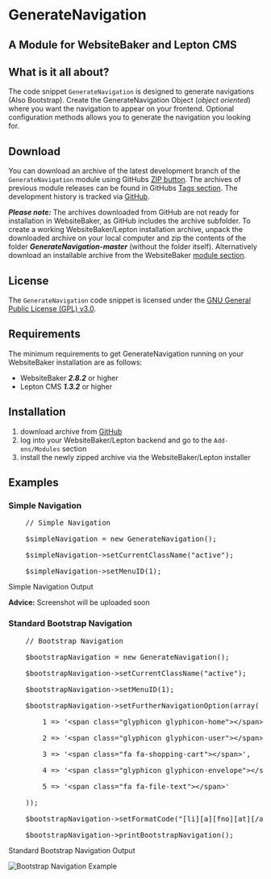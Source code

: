 <h1>GenerateNavigation</h1>

<h2>A Module for WebsiteBaker and Lepton CMS</h2>

<h2>What is it all about?</h2>

<p>The code snippet <code>GenerateNavigation</code> is designed to generate navigations (Also Bootstrap). Create the GenerateNavigation Object (<em>object oriented</em>) where you want the navigation to appear on your frontend. Optional configuration methods allows you to generate the navigation you looking for.</p>

<h2>Download</h2>

<p>You can download an archive of the latest development branch of the <code>GenerateNavigation</code> module using GitHubs <a href="https://github.com/onur-sahin-de/GenerateNavigation/archive/master.zip">ZIP button</a>. The archives of previous module releases can be found in GitHubs <a href="https://github.com/onur-sahin-de/GenerateNavigation/tags">Tags section</a>. The development history is tracked via <a href="https://github.com/onur-sahin-de/GenerateNavigation/commits/master">GitHub</a>.</p>

<p><strong><em>Please note:</em></strong> The archives downloaded from GitHub are not ready for installation in WebsiteBaker, as GitHub includes the archive subfolder. To create a working WebsiteBaker/Lepton installation archive, unpack the downloaded archive on your local computer and zip the contents of the folder <strong><em>GenerateNavigation-master</em></strong> (without the folder itself). Alternatively download an installable archive from the WebsiteBaker <a href="#" title="will be later added">module section</a>.</p>

<h2>License</h2>

<p>The <code>GenerateNavigation</code> code snippet is licensed under the <a href="http://www.gnu.org/licenses/gpl-3.0.html">GNU General Public License (GPL) v3.0</a>.</p>

<h2>Requirements</h2>

<p>The minimum requirements to get GenerateNavigation running on your WebsiteBaker installation are as follows:</p>

<ul>
	<li>WebsiteBaker <strong><em>2.8.2</em></strong> or higher</li>
	<li>Lepton CMS <strong><em>1.3.2</em></strong> or higher</li>
</ul>

<h2>Installation</h2>

<ol>
	<li>download archive from <a href="https://github.com/onur-sahin-de/GenerateNavigation/archive/master.zip">GitHub</a></li>
	<li>log into your WebsiteBaker/Lepton backend and go to the <code>Add-ons/Modules</code> section</li>
	<li>install the newly zipped archive via the WebsiteBaker/Lepton installer</li>
</ol>

<h2>Examples</h2>

<h3>Simple Navigation</h3>

<pre>
&nbsp;&nbsp;&nbsp; // Simple Navigation

&nbsp;&nbsp; &nbsp;$simpleNavigation = new GenerateNavigation();

&nbsp;&nbsp; &nbsp;$simpleNavigation-&gt;setCurrentClassName(&quot;active&quot;);

&nbsp;&nbsp; &nbsp;$simpleNavigation-&gt;setMenuID(1);</pre>

<p>Simple Navigation Output</p>

<p><strong>Advice:</strong> Screenshot will be uploaded soon</p>

<h3>Standard Bootstrap Navigation</h3>

<pre>
&nbsp;&nbsp;&nbsp; // Bootstrap Navigation

&nbsp;&nbsp; &nbsp;$bootstrapNavigation = new GenerateNavigation();

&nbsp;&nbsp; &nbsp;$bootstrapNavigation-&gt;setCurrentClassName(&quot;active&quot;);

&nbsp;&nbsp; &nbsp;$bootstrapNavigation-&gt;setMenuID(1);

&nbsp;&nbsp; &nbsp;$bootstrapNavigation-&gt;setFurtherNavigationOption(array(

&nbsp;&nbsp; &nbsp;&nbsp;&nbsp; &nbsp;1 =&gt; &#39;&lt;span class=&quot;glyphicon glyphicon-home&quot;&gt;&lt;/span&gt;&#39;,

&nbsp;&nbsp; &nbsp;&nbsp;&nbsp; &nbsp;2 =&gt; &#39;&lt;span class=&quot;glyphicon glyphicon-user&quot;&gt;&lt;/span&gt;&#39;,

&nbsp;&nbsp; &nbsp;&nbsp;&nbsp; &nbsp;3 =&gt; &#39;&lt;span class=&quot;fa fa-shopping-cart&quot;&gt;&lt;/span&gt;&#39;,

&nbsp;&nbsp; &nbsp;&nbsp;&nbsp; &nbsp;4 =&gt; &#39;&lt;span class=&quot;glyphicon glyphicon-envelope&quot;&gt;&lt;/span&gt;&#39;,

&nbsp;&nbsp; &nbsp;&nbsp;&nbsp; &nbsp;5 =&gt; &#39;&lt;span class=&quot;fa fa-file-text&quot;&gt;&lt;/span&gt;&#39;

&nbsp;&nbsp; &nbsp;));

&nbsp;&nbsp; &nbsp;$bootstrapNavigation-&gt;setFormatCode(&quot;[li][a][fno][at][/a]&quot;);

&nbsp;&nbsp; &nbsp;$bootstrapNavigation-&gt;printBootstrapNavigation();
</pre>

<p>Standard Bootstrap Navigation Output</p>

<p><img alt="Bootstrap Navigation Example" src="http://fs2.directupload.net/images/150421/jfbpkfoa.jpg" /></p>
